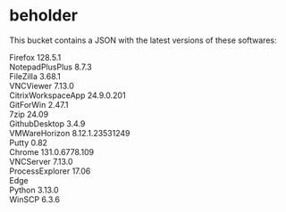# beholder
This bucket contains a JSON with the latest versions of these softwares:

Firefox            128.5.1          
NotepadPlusPlus    8.7.3            
FileZilla          3.68.1           
VNCViewer          7.13.0           
CitrixWorkspaceApp 24.9.0.201       
GitForWin          2.47.1           
7zip               24.09            
GithubDesktop      3.4.9            
VMWareHorizon      8.12.1.23531249  
Putty              0.82             
Chrome             131.0.6778.109   
VNCServer          7.13.0           
ProcessExplorer    17.06            
Edge                              
Python             3.13.0           
WinSCP             6.3.6            



